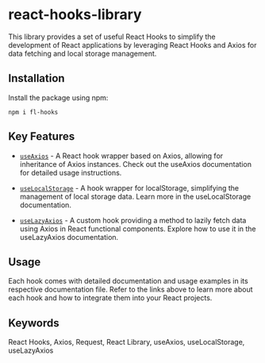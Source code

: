 <!-- keywords: React Hooks, Axios, Request -->

# react-hooks-library

This library provides a set of useful React Hooks to simplify the development of React applications by leveraging React Hooks and Axios for data fetching and local storage management.

## Installation

Install the package using npm:

```
npm i fl-hooks
```

## Key Features

- [`useAxios`](./public/doc/useAxios.md) - A React hook wrapper based on Axios, allowing for inheritance of Axios instances. Check out the useAxios documentation for detailed usage instructions.

- [`useLocalStorage`](./public/doc/useLocalStorage.md) - A hook wrapper for localStorage, simplifying the management of local storage data. Learn more in the useLocalStorage documentation.

- [`useLazyAxios`](./public/doc/useLazyAxios.md) - A custom hook providing a method to lazily fetch data using Axios in React functional components. Explore how to use it in the useLazyAxios documentation.

## Usage

Each hook comes with detailed documentation and usage examples in its respective documentation file. Refer to the links above to learn more about each hook and how to integrate them into your React projects.

## Keywords

React Hooks, Axios, Request, React Library, useAxios, useLocalStorage, useLazyAxios
